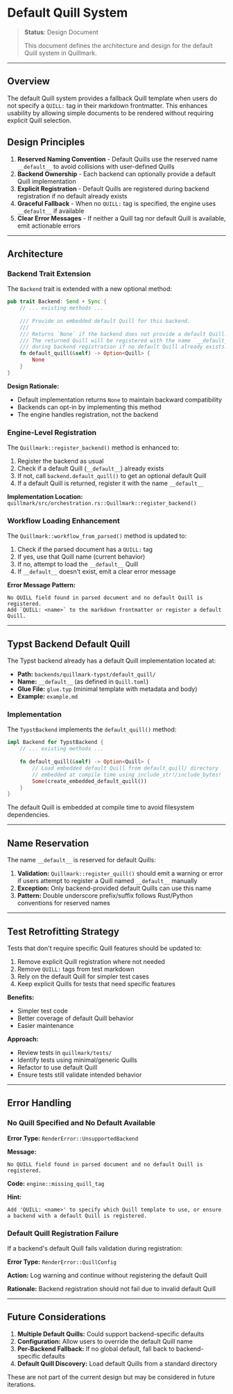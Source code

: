 # Default Quill System

> **Status**: Design Document
>
> This document defines the architecture and design for the default Quill system in Quillmark.

---

## Overview

The default Quill system provides a fallback Quill template when users do not specify a `QUILL:` tag in their markdown frontmatter. This enhances usability by allowing simple documents to be rendered without requiring explicit Quill selection.

## Design Principles

1. **Reserved Naming Convention** - Default Quills use the reserved name `__default__` to avoid collisions with user-defined Quills
2. **Backend Ownership** - Each backend can optionally provide a default Quill implementation
3. **Explicit Registration** - Default Quills are registered during backend registration if no default already exists
4. **Graceful Fallback** - When no `QUILL:` tag is specified, the engine uses `__default__` if available
5. **Clear Error Messages** - If neither a Quill tag nor default Quill is available, emit actionable errors

---

## Architecture

### Backend Trait Extension

The `Backend` trait is extended with a new optional method:

```rust
pub trait Backend: Send + Sync {
    // ... existing methods ...
    
    /// Provide an embedded default Quill for this backend.
    /// 
    /// Returns `None` if the backend does not provide a default Quill.
    /// The returned Quill will be registered with the name `__default__`
    /// during backend registration if no default Quill already exists.
    fn default_quill(&self) -> Option<Quill> {
        None
    }
}
```

**Design Rationale:**
- Default implementation returns `None` to maintain backward compatibility
- Backends can opt-in by implementing this method
- The engine handles registration, not the backend

### Engine-Level Registration

The `Quillmark::register_backend()` method is enhanced to:

1. Register the backend as usual
2. Check if a default Quill (`__default__`) already exists
3. If not, call `backend.default_quill()` to get an optional default Quill
4. If a default Quill is returned, register it with the name `__default__`

**Implementation Location:** `quillmark/src/orchestration.rs::Quillmark::register_backend()`

### Workflow Loading Enhancement

The `Quillmark::workflow_from_parsed()` method is updated to:

1. Check if the parsed document has a `QUILL:` tag
2. If yes, use that Quill name (current behavior)
3. If no, attempt to load the `__default__` Quill
4. If `__default__` doesn't exist, emit a clear error message

**Error Message Pattern:**
```
No QUILL field found in parsed document and no default Quill is registered.
Add `QUILL: <name>` to the markdown frontmatter or register a default Quill.
```

---

## Typst Backend Default Quill

The Typst backend already has a default Quill implementation located at:
- **Path:** `backends/quillmark-typst/default_quill/`
- **Name:** `__default__` (as defined in `Quill.toml`)
- **Glue File:** `glue.typ` (minimal template with metadata and body)
- **Example:** `example.md`

### Implementation

The `TypstBackend` implements the `default_quill()` method:

```rust
impl Backend for TypstBackend {
    // ... existing methods ...
    
    fn default_quill(&self) -> Option<Quill> {
        // Load embedded default Quill from default_quill/ directory
        // embedded at compile time using include_str!/include_bytes!
        Some(create_embedded_default_quill())
    }
}
```

The default Quill is embedded at compile time to avoid filesystem dependencies.

---

## Name Reservation

The name `__default__` is reserved for default Quills:

1. **Validation:** `Quillmark::register_quill()` should emit a warning or error if users attempt to register a Quill named `__default__` manually
2. **Exception:** Only backend-provided default Quills can use this name
3. **Pattern:** Double underscore prefix/suffix follows Rust/Python conventions for reserved names

---

## Test Retrofitting Strategy

Tests that don't require specific Quill features should be updated to:

1. Remove explicit Quill registration where not needed
2. Remove `QUILL:` tags from test markdown
3. Rely on the default Quill for simpler test cases
4. Keep explicit Quills for tests that need specific features

**Benefits:**
- Simpler test code
- Better coverage of default Quill behavior
- Easier maintenance

**Approach:**
- Review tests in `quillmark/tests/`
- Identify tests using minimal/generic Quills
- Refactor to use default Quill
- Ensure tests still validate intended behavior

---

## Error Handling

### No Quill Specified and No Default Available

**Error Type:** `RenderError::UnsupportedBackend`

**Message:**
```
No QUILL field found in parsed document and no default Quill is registered.
```

**Code:** `engine::missing_quill_tag`

**Hint:**
```
Add 'QUILL: <name>' to specify which Quill template to use, or ensure a backend with a default Quill is registered.
```

### Default Quill Registration Failure

If a backend's default Quill fails validation during registration:

**Error Type:** `RenderError::QuillConfig`

**Action:** Log warning and continue without registering the default Quill

**Rationale:** Backend registration should not fail due to invalid default Quill

---

## Future Considerations

1. **Multiple Default Quills:** Could support backend-specific defaults
2. **Configuration:** Allow users to override the default Quill name
3. **Per-Backend Fallback:** If no global default, fall back to backend-specific defaults
4. **Default Quill Discovery:** Load default Quills from a standard directory

These are not part of the current design but may be considered in future iterations.
